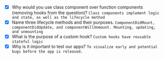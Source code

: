- [x] Why would you use class component over function components (removing hooks from the question)?
    ```Class components implement logic and state, as well as the lifecycle method```
- [x] Name three lifecycle methods and their purposes.
    ```ComponentDidMount, componentDidUpdate, and componentWillUnmount. Mounting, updating, and unmounting```
- [x] What is the purpose of a custom hook?
    ```Custom hooks have reusable stateful logic```
- [x] Why is it important to test our apps?
    ```To visualize early and potential bugs before the app is released.```